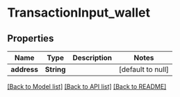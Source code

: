 # TransactionInput_wallet
## Properties

| Name | Type | Description | Notes |
|------------ | ------------- | ------------- | -------------|
| **address** | **String** |  | [default to null] |

[[Back to Model list]](../README.md#documentation-for-models) [[Back to API list]](../README.md#documentation-for-api-endpoints) [[Back to README]](../README.md)

